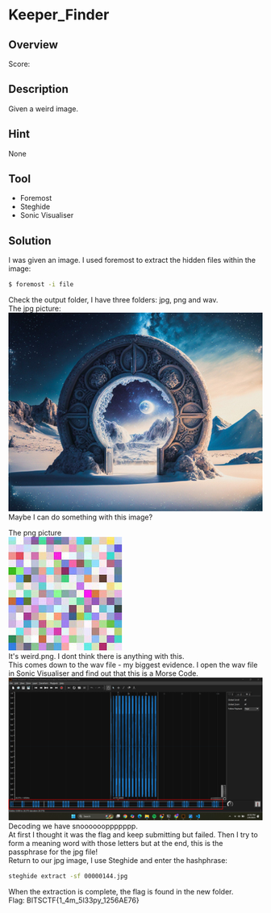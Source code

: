 # Keeper_Finder #
 
## Overview ##
 
Score:
 
## Description ##
 
Given a weird image.

## Hint ##

None

## Tool ##
- Foremost  
- Steghide  
- Sonic Visualiser  

## Solution ##
I was given an image. I used foremost to extract the hidden files within the image:  
```bash
$ foremost -i file
```
Check the output folder, I have three folders: jpg, png and wav.  
The jpg picture:  
![JPG picture](extracted_data/00000144.jpg)
Maybe I can do something with this image?  
  
The png picture  
![PNG picture](extracted_data/00000000.png)  
It's weird.png. I dont think there is anything with this.  
This comes down to the wav file - my biggest evidence. I open the wav file in Sonic Visualiser and find out that this is a Morse Code.
![morse](extracted_data/morse.png)
Decoding we have snooooooppppppp.  
At first I thought it was the flag and keep submitting but failed. Then I try to form a meaning word with those letters but at the end, this is the passphrase for the jpg file!  
Return to our jpg image, I use Steghide and enter the hashphrase:  
```bash
steghide extract -sf 00000144.jpg
```
When the extraction is complete, the flag is found in the new folder.  
Flag: BITSCTF{1_4m_5l33py_1256AE76}
